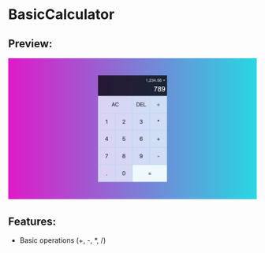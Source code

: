 # BasicCalculator

## Preview:

![](images/preview.png)

## Features:

* Basic operations (+, -, *, /)

